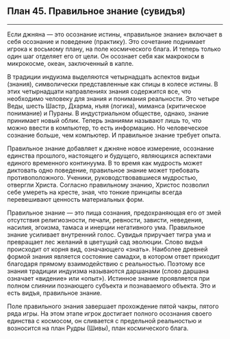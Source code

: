## План 45. Правильное знание (сувидъя)


---
Если джняна — это осознание истины, «правильное знание» включает в себя осознание и поведение (практику). Это сочетание поднимает игрока к восьмому плану, на поле космического блага. И теперь только один шаг отделяет его от цели. Он осознает себя как макрокосм в микрокосме, океан, заключенный в капле. 

В традиции индуизма выделяются четырнадцать аспектов видьи (знания), символически представленные как спицы в колесе истины. В этих четырнадцати направлениях знания содержится все, что необходимо человеку для знания и понимания реальности. Это четыре Веды, шесть Шастр, Дхарма, нъяя (логика), миманса (критическое понимание) и Пураны. В индустриальном обществе, однако, знание принимает новый облик. Теперь знаниями называют лишь то, что можно ввести в компьютер, то есть информацию. Но человеческое сознание больше, чем компьютер. И правильное знание требует опыта. 

Правильное знание добавляет к джняне новое измерение, осознание единства прошлого, настоящего и будущего, являющихся аспектами единого временного континуума. В то время как мудрость может диктовать одно поведение, правильное знание может требовать противоположного. Ученики, руководствовавшиеся мудростью, отвергли Христа. Согласно правильному знанию, Христос позволил себе умереть на кресте, зная, что тонкие принципы всегда перевешивают ценность материальных форм. 

Правильное знание — это пища сознания, предохраняющая его от змей отсутствия религиозности, печали, ревности, зависти, неведения, насилия, эгоизма, тамаса и инерции негативного ума. Правильное знание усиливает внутренний голос. Сувидья приручает тигра ума и превращает лес желаний в цветущий сад эволюции. Слово видъя происходит от корня вид, означающего «знать». Наиболее древней формой знания является состояние самадхи, в котором ответ приходит благодаря прямому взаимодействию с реальностью. Поэтому все знания традиции индуизма называются даршанами (слово даршана означает «видение» или «опыт»). Истинное знание проявляется при полном слиянии познающего субъекта и познаваемого объекта. Это и есть видъя, правильное знание. 

Поле правильного знания завершает прохождение пятой чакры, пятого ряда игры. На этом этапе игрок достигает полного осознания своего единства с космосом, он сливается с предельной реальностью и возносится на план Рудры (Шивы), план космического блага.
